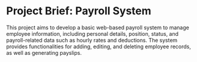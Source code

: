 # Project Brief: Payroll System

This project aims to develop a basic web-based payroll system to manage employee information, including personal details, position, status, and payroll-related data such as hourly rates and deductions. The system provides functionalities for adding, editing, and deleting employee records, as well as generating payslips.
